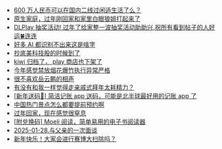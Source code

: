 + [600 万人民币可以在国内二线过闲适生活了么？](https://www.v2ex.com/t/1108150)
+ [原生家庭，过年刚回家和家里白眼狼姐打起来了](https://www.v2ex.com/t/1108137)
+ [DLPlay 抽奖活动! 过年了给家整一波抽奖活动助助兴,祝所有看到帖子的人好运🍀连连](https://www.v2ex.com/t/1108166)
+ [好多 AI 都识别不出来这是啥字](https://www.v2ex.com/t/1108191)
+ [抄底美科技股的时候到了](https://www.v2ex.com/t/1108157)
+ [kiwi 归档了， play 商店也下架了](https://www.v2ex.com/t/1108151)
+ [今年感觉禁放烟花爆竹执行异常严格](https://www.v2ex.com/t/1108184)
+ [很不喜欢岳云鹏的相声](https://www.v2ex.com/t/1108225)
+ [有没有和我一样觉得走亲戚式拜年太耗精力？](https://www.v2ex.com/t/1108221)
+ [[新年送码🎉] 简洁记账 app 送码，可能是北半球最好用的记账 app 了](https://www.v2ex.com/t/1108178)
+ [中国热门景点怎么都要提前预约啊](https://www.v2ex.com/t/1108165)
+ [过年回家，现在感觉很窒息](https://www.v2ex.com/t/1108213)
+ [[附兑换码] Moeli 阅读，简单易用的电子书阅读器](https://www.v2ex.com/t/1108214)
+ [2025-01-28.与父亲的一次面谈](https://www.v2ex.com/t/1108220)
+ [新年快乐！大家会进行赛博大扫除吗？](https://www.v2ex.com/t/1108248)
